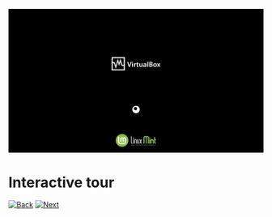 ![Panel style](../img/1_boot.png)

# Interactive tour

[![Back](../img/button_back_1)](https://github.com/pl453s/linux-mint-gnome/blob/main/tour/1_boot.md#interactve-tour)
[![Next](../img/button_next_2)](https://github.com/pl453s/linux-mint-gnome/blob/main/tour/2_gdm3.md#interactve-tour)
